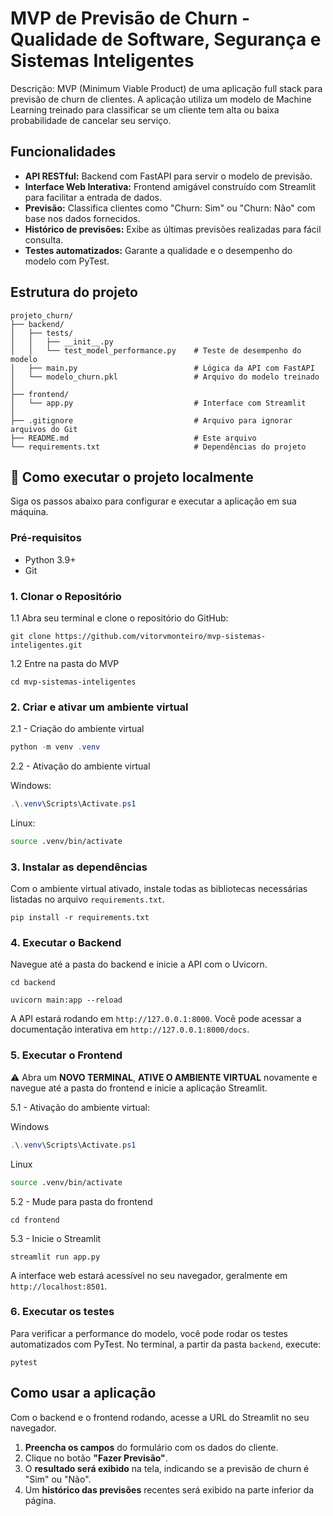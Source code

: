 # MVP de Previsão de Churn - Qualidade de Software, Segurança e Sistemas Inteligentes

Descrição: MVP (Minimum Viable Product) de uma aplicação full stack para previsão de churn de clientes. A aplicação utiliza um modelo de Machine Learning treinado para classificar se um cliente tem alta ou baixa probabilidade de cancelar seu serviço.

## Funcionalidades

  * **API RESTful:** Backend com FastAPI para servir o modelo de previsão.
  * **Interface Web Interativa:** Frontend amigável construído com Streamlit para facilitar a entrada de dados.
  * **Previsão:** Classifica clientes como "Churn: Sim" ou "Churn: Não" com base nos dados fornecidos.
  * **Histórico de previsões:** Exibe as últimas previsões realizadas para fácil consulta.
  * **Testes automatizados:** Garante a qualidade e o desempenho do modelo com PyTest.

## Estrutura do projeto

```
projeto_churn/
├── backend/
│   ├── tests/
│   │   ├── __init__.py
│   │   └── test_model_performance.py    # Teste de desempenho do modelo
│   ├── main.py                          # Lógica da API com FastAPI
│   └── modelo_churn.pkl                 # Arquivo do modelo treinado
│
├── frontend/
│   └── app.py                           # Interface com Streamlit
│
├── .gitignore                           # Arquivo para ignorar arquivos do Git
├── README.md                            # Este arquivo
└── requirements.txt                     # Dependências do projeto
```

## 🚀 Como executar o projeto localmente

Siga os passos abaixo para configurar e executar a aplicação em sua máquina.

### Pré-requisitos

  * Python 3.9+
  * Git

### 1\. Clonar o Repositório

1.1 Abra seu terminal e clone o repositório do GitHub:

```
git clone https://github.com/vitorvmonteiro/mvp-sistemas-inteligentes.git
```
1.2 Entre na pasta do MVP

```
cd mvp-sistemas-inteligentes
```

### 2\. Criar e ativar um ambiente virtual

2.1 - Criação do ambiente virtual

```powershell
python -m venv .venv
```
2.2 - Ativação do ambiente virtual

Windows:
```powershell
.\.venv\Scripts\Activate.ps1
```

Linux:
```bash
source .venv/bin/activate
```

### 3\. Instalar as dependências

Com o ambiente virtual ativado, instale todas as bibliotecas necessárias listadas no arquivo `requirements.txt`.

```
pip install -r requirements.txt
```

### 4\. Executar o Backend

Navegue até a pasta do backend e inicie a API com o Uvicorn.

```
cd backend
```
```
uvicorn main:app --reload
```

A API estará rodando em `http://127.0.0.1:8000`. Você pode acessar a documentação interativa em `http://127.0.0.1:8000/docs`.

### 5\. Executar o Frontend

⚠️ Abra um **NOVO TERMINAL**, **ATIVE O AMBIENTE VIRTUAL** novamente e navegue até a pasta do frontend e inicie a aplicação Streamlit.

5.1 - Ativação do ambiente virtual:

 Windows
 ```powershell
 .\.venv\Scripts\Activate.ps1
 ```
 Linux
 ```bash
 source .venv/bin/activate
 ```
5.2 - Mude para pasta do frontend
 ```
 cd frontend
 ```
5.3 - Inicie o Streamlit
 ```
 streamlit run app.py
 ```

A interface web estará acessível no seu navegador, geralmente em `http://localhost:8501`.

### 6\. Executar os testes

Para verificar a performance do modelo, você pode rodar os testes automatizados com PyTest. No terminal, a partir da pasta `backend`, execute:

```
pytest
```

## Como usar a aplicação

Com o backend e o frontend rodando, acesse a URL do Streamlit no seu navegador.

1.  **Preencha os campos** do formulário com os dados do cliente.
2.  Clique no botão **"Fazer Previsão"**.
3.  O **resultado será exibido** na tela, indicando se a previsão de churn é "Sim" ou "Não".
4.  Um **histórico das previsões** recentes será exibido na parte inferior da página.
